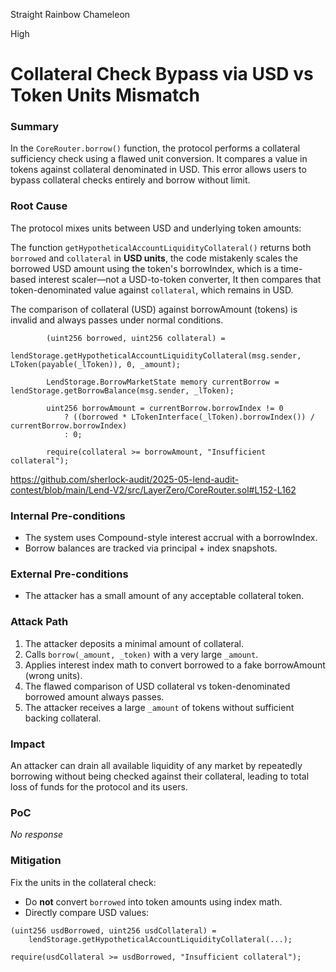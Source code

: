 Straight Rainbow Chameleon

High

# Collateral Check Bypass via USD vs Token Units Mismatch

### Summary

In the `CoreRouter.borrow()` function, the protocol performs a collateral sufficiency check using a flawed unit conversion. It compares a value in tokens against collateral denominated in USD. This error allows users to bypass collateral checks entirely and borrow without limit.


### Root Cause


The protocol mixes units between USD and underlying token amounts:

The function `getHypotheticalAccountLiquidityCollateral()` returns both `borrowed` and `collateral` in **USD units**, the code mistakenly scales the borrowed USD amount using the token's borrowIndex, which is a time-based interest scaler—not a USD-to-token converter, It then compares that token-denominated value against `collateral`, which remains in USD.

The comparison of collateral (USD) against borrowAmount (tokens) is invalid and always passes under normal conditions.

```solidity
        (uint256 borrowed, uint256 collateral) =
            lendStorage.getHypotheticalAccountLiquidityCollateral(msg.sender, LToken(payable(_lToken)), 0, _amount);

        LendStorage.BorrowMarketState memory currentBorrow = lendStorage.getBorrowBalance(msg.sender, _lToken);

        uint256 borrowAmount = currentBorrow.borrowIndex != 0
            ? ((borrowed * LTokenInterface(_lToken).borrowIndex()) / currentBorrow.borrowIndex)
            : 0;

        require(collateral >= borrowAmount, "Insufficient collateral");

```
https://github.com/sherlock-audit/2025-05-lend-audit-contest/blob/main/Lend-V2/src/LayerZero/CoreRouter.sol#L152-L162


### Internal Pre-conditions


- The system uses Compound-style interest accrual with a borrowIndex.
- Borrow balances are tracked via principal + index snapshots.


### External Pre-conditions

- The attacker has a small amount of any acceptable collateral token.

### Attack Path


1. The attacker deposits a minimal amount of collateral.
2. Calls `borrow(_amount, _token)` with a very large `_amount`.
3. Applies interest index math to convert borrowed to a fake borrowAmount (wrong units).
4. The flawed comparison of USD collateral vs token-denominated borrowed amount always passes.
5. The attacker receives a large `_amount` of tokens without sufficient backing collateral.


### Impact


An attacker can drain all available liquidity of any market by repeatedly borrowing without being checked against their collateral, leading to total loss of funds for the protocol and its users.


### PoC

_No response_

### Mitigation


Fix the units in the collateral check:

* Do **not** convert `borrowed` into token amounts using index math.
* Directly compare USD values:

```solidity
(uint256 usdBorrowed, uint256 usdCollateral) =
    lendStorage.getHypotheticalAccountLiquidityCollateral(...);

require(usdCollateral >= usdBorrowed, "Insufficient collateral");
```
